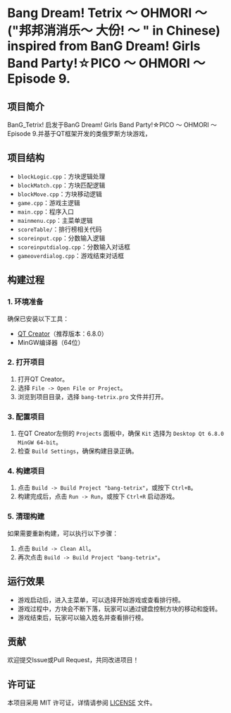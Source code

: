 # Bang Dream! Tetrix ～ OHMORI ～ ("邦邦消消乐～ 大份! ～ " in Chinese) inspired from BanG Dream! Girls Band Party!☆PICO ～ OHMORI ～ Episode 9.

## 项目简介
BanG_Tetrix! 启发于BanG Dream! Girls Band Party!☆PICO ～ OHMORI ～ Episode 9.并基于QT框架开发的类俄罗斯方块游戏，

## 项目结构
- `blockLogic.cpp`：方块逻辑处理
- `blockMatch.cpp`：方块匹配逻辑
- `blockMove.cpp`：方块移动逻辑
- `game.cpp`：游戏主逻辑
- `main.cpp`：程序入口
- `mainmenu.cpp`：主菜单逻辑
- `scoreTable/`：排行榜相关代码
- `scoreinput.cpp`：分数输入逻辑
- `scoreinputdialog.cpp`：分数输入对话框
- `gameoverdialog.cpp`：游戏结束对话框

## 构建过程

### 1. 环境准备
确保已安装以下工具：
- [QT Creator](https://www.qt.io/download)（推荐版本：6.8.0）
- MinGW编译器（64位）

### 2. 打开项目
1. 打开QT Creator。
2. 选择 `File -> Open File or Project`。
3. 浏览到项目目录，选择 `bang-tetrix.pro` 文件并打开。

### 3. 配置项目
1. 在QT Creator左侧的 `Projects` 面板中，确保 `Kit` 选择为 `Desktop Qt 6.8.0 MinGW 64-bit`。
2. 检查 `Build Settings`，确保构建目录正确。

### 4. 构建项目
1. 点击 `Build -> Build Project "bang-tetrix"`，或按下 `Ctrl+B`。
2. 构建完成后，点击 `Run -> Run`，或按下 `Ctrl+R` 启动游戏。

### 5. 清理构建
如果需要重新构建，可以执行以下步骤：
1. 点击 `Build -> Clean All`。
2. 再次点击 `Build -> Build Project "bang-tetrix"`。

## 运行效果
- 游戏启动后，进入主菜单，可以选择开始游戏或查看排行榜。
- 游戏过程中，方块会不断下落，玩家可以通过键盘控制方块的移动和旋转。
- 游戏结束后，玩家可以输入姓名并查看排行榜。

## 贡献
欢迎提交Issue或Pull Request，共同改进项目！

## 许可证
本项目采用 MIT 许可证，详情请参阅 [LICENSE](LICENSE) 文件。
